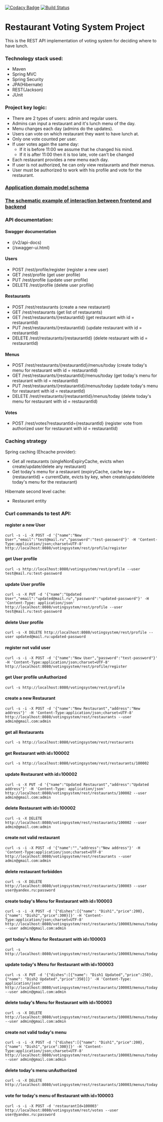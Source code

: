 [![Codacy Badge](https://app.codacy.com/project/badge/Grade/ddae95adbea54bed8afcc56f40b906ff)](https://www.codacy.com/gh/igar15/votingsystem/dashboard)
[![Build Status](https://api.travis-ci.com/igar15/votingsystem.svg?branch=master)](https://travis-ci.com//igar15/votingsystem)

Restaurant Voting System Project 
=================================

This is the REST API implementation of voting system for deciding where to have lunch.

### Technology stack used: 
* Maven
* Spring MVC
* Spring Security
* JPA(Hibernate)
* REST(Jackson)
* JUnit

### Project key logic:
* There are 2 types of users: admin and regular users.
* Admins can input a restaurant and it's lunch menu of the day.
* Menu changes each day (admins do the updates).
* Users can vote on which restaurant they want to have lunch at.
* Only one vote counted per user.
* If user votes again the same day:
    - If it is before 11:00 we assume that he changed his mind.
    - If it is after 11:00 then it is too late, vote can't be changed
* Each restaurant provides a new menu each day.
* If user is not authorized, he can only view restaurants and their menus.  
* User must be authorized to work with his profile and vote for the restaurant.  

### <a href="domain_model.md">Application domain model schema</a>

### <a href="interaction_example.md">The schematic example of interaction between frontend and backend</a>

### API documentation:
#### Swagger documentation
- (/v2/api-docs)
- (/swagger-ui.html)
#### Users
- POST /rest/profile/register (register a new user)
- GET /rest/profile (get user profile)
- PUT /rest/profile (update user profile)
- DELETE /rest/profile (delete user profile)
#### Restaurants
- POST /rest/restaurants (create a new restaurant)
- GET /rest/restaurants (get list of restaurants)
- GET /rest/restaurants/{restaurantId} (get restaurant with id = restaurantId)
- PUT /rest/restaurants/{restaurantId} (update restaurant with id = restaurantId)
- DELETE /rest/restaurants/{restaurantId} (delete restaurant with id = restaurantId)
#### Menus
- POST /rest/restaurants/{restaurantId}/menus/today (create today's menu for restaurant with id = restaurantId)
- GET /rest/restaurants/{restaurantId}/menus/today (get today's menu for restaurant with id = restaurantId)
- PUT /rest/restaurants/{restaurantId}/menus/today (update today's menu for restaurant with id = restaurantId)
- DELETE /rest/restaurants/{restaurantId}/menus/today (delete today's menu for restaurant with id = restaurantId)
#### Votes
- POST /rest/votes?restaurantId={restaurantId} (register vote from authorized user for restaurant with id = restaurantId)

### Caching strategy
Spring caching (Ehcache provider):
- Get all restaurants (singleNonExpiryCache, evicts when create/update/delete any restaurant)
- Get today's menu for a restaurant (expiryCache, cache key = {restaurantId} + currentDate, evicts by key, when create/update/delete today's menu for the restaurant)  

Hibernate second level cache:
- Restaurant entity

### Curl commands to test API:
#### register a new User
`curl -s -i -X POST -d '{"name":"New User","email":"test@mail.ru","password":"test-password"}' -H 'Content-Type:application/json;charset=UTF-8' http://localhost:8080/votingsystem/rest/profile/register`
#### get User profile
`curl -s http://localhost:8080/votingsystem/rest/profile --user test@mail.ru:test-password`
#### update User profile
`curl -s -X PUT -d '{"name":"Updated User","email":"updated@mail.ru","password":"updated-password"}' -H 'Content-Type: application/json' http://localhost:8080/votingsystem/rest/profile --user test@mail.ru:test-password`
#### delete User profile
`curl -s -X DELETE http://localhost:8080/votingsystem/rest/profile --user updated@mail.ru:updated-password`  
#### register not valid user
`curl -s -i -X POST -d '{"name":"New User","password":"test-password"}' -H 'Content-Type:application/json;charset=UTF-8' http://localhost:8080/votingsystem/rest/profile/register`
#### get User profile unAuthorized
`curl -s http://localhost:8080/votingsystem/rest/profile`

#### create a new Restaurant
`curl -s -i -X POST -d '{"name":"New Restaurant","address":"New address"}' -H 'Content-Type:application/json;charset=UTF-8' http://localhost:8080/votingsystem/rest/restaurants --user admin@gmail.com:admin`
#### get all Restaurants 
`curl -s http://localhost:8080/votingsystem/rest/restaurants`
#### get Restaurant with id=100002
`curl -s http://localhost:8080/votingsystem/rest/restaurants/100002`
#### update Restaurant with id=100002
`curl -s -X PUT -d '{"name":"Updated Restaurant","address":"Updated address"}' -H 'Content-Type: application/json' http://localhost:8080/votingsystem/rest/restaurants/100002 --user admin@gmail.com:admin`
#### delete Restaurant with id=100002
`curl -s -X DELETE http://localhost:8080/votingsystem/rest/restaurants/100002 --user admin@gmail.com:admin`
#### create not valid restaurant
`curl -s -i -X POST -d '{"name":"","address":"New address"}' -H 'Content-Type:application/json;charset=UTF-8' http://localhost:8080/votingsystem/rest/restaurants --user admin@gmail.com:admin`
#### delete restaurant forbidden
`curl -s -X DELETE http://localhost:8080/votingsystem/rest/restaurants/100003 --user user@yandex.ru:password`

#### create today's Menu for Restaurant with id=100003
`curl -s -i -X POST -d '{"dishes":[{"name": "Dish1","price":200},{"name": "Dish2","price":300}]}' -H 'Content-Type:application/json;charset=UTF-8' http://localhost:8080/votingsystem/rest/restaurants/100003/menus/today --user admin@gmail.com:admin`
#### get today's Menu for Restaurant with id=100003
`curl -s http://localhost:8080/votingsystem/rest/restaurants/100003/menus/today`
#### update today's Menu for Restaurant with id=100003
`curl -s -X PUT -d '{"dishes":[{"name": "Dish1 Updated","price":250},{"name": "Dish2 Updated","price":350}]}' -H 'Content-Type: application/json' http://localhost:8080/votingsystem/rest/restaurants/100003/menus/today --user admin@gmail.com:admin`
#### delete today's Menu for Restaurant with id=100003
`curl -s -X DELETE http://localhost:8080/votingsystem/rest/restaurants/100003/menus/today --user admin@gmail.com:admin`
#### create not valid today's menu
`curl -s -i -X POST -d '{"dishes":[{"name": "Dish1","price":200},{"name": "Dish1","price":300}]}' -H 'Content-Type:application/json;charset=UTF-8' http://localhost:8080/votingsystem/rest/restaurants/100003/menus/today --user admin@gmail.com:admin`
#### delete today's menu unAuthorized
`curl -s -X DELETE http://localhost:8080/votingsystem/rest/restaurants/100003/menus/today`

#### vote for today's menu of Restaurant with id=100003
`curl -s -i -X POST -d 'restaurantId=100003' http://localhost:8080/votingsystem/rest/votes --user user@yandex.ru:password`

